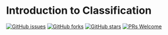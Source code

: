 # Introduction to Classification
[![GitHub issues](https://img.shields.io/github/issues/Develop-Packt/Introduction-to-Classification.svg)](https://github.com/Develop-Packt/Introduction-to-Classification/issues)
[![GitHub forks](https://img.shields.io/github/forks/Develop-Packt/Introduction-to-Classification.svg)](https://github.com/Develop-Packt/Introduction-to-Classification/network)
[![GitHub stars](https://img.shields.io/github/stars/Develop-Packt/Introduction-to-Classification.svg)](https://github.com/Develop-Packt/Introduction-to-Classification/stargazers)
[![PRs Welcome](https://img.shields.io/badge/PRs-welcome-brightgreen.svg)](https://github.com/Develop-Packt/Introduction-to-Classification/pulls)
